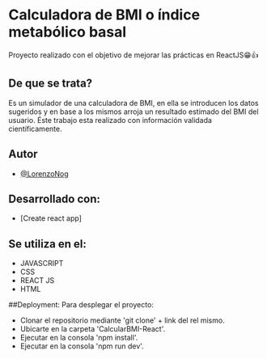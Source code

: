# Calculadora de BMI o índice metabólico basal

Proyecto realizado con el objetivo de mejorar las prácticas en ReactJS😁👍

## De que se trata?

Es un simulador de una calculadora de BMI, en ella se introducen los datos sugeridos y en base a los mismos arroja un resultado estimado del BMI del usuario.
Éste trabajo esta realizado con información validada científicamente.

## Autor

- [@LorenzoNog](https://www.github.com/LorenzoNog)

## Desarrollado con:
- [Create react app]

## Se utiliza en el:

- JAVASCRIPT
- CSS
- REACT JS
- HTML

##Deployment:
Para desplegar el proyecto:

- Clonar el repositorio mediante 'git clone' + link del rel mismo.
- Ubicarte en la carpeta 'CalcularBMI-React'.
- Ejecutar en la consola 'npm install'.
- Ejecutar en la consola 'npm run dev'.


